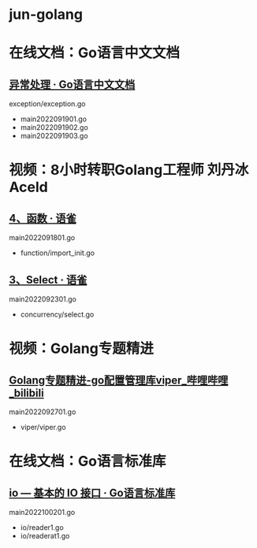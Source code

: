 # jun-golang

# 在线文档：Go语言中文文档

## [异常处理 · Go语言中文文档](https://www.topgoer.com/%E5%87%BD%E6%95%B0/%E5%BC%82%E5%B8%B8%E5%A4%84%E7%90%86.html)

exception/exception.go
* main2022091901.go
* main2022091902.go
* main2022091903.go

# 视频：8小时转职Golang工程师 刘丹冰Aceld

## [4、函数 · 语雀](https://www.yuque.com/aceld/mo95lb/kk9cvo)

main2022091801.go
* function/import_init.go

## [3、Select · 语雀](https://www.topgoer.com/%E5%87%BD%E6%95%B0/%E5%BC%82%E5%B8%B8%E5%A4%84%E7%90%86.html)

main2022092301.go
* concurrency/select.go

# 视频：Golang专题精进

## [Golang专题精进-go配置管理库viper_哔哩哔哩_bilibili](https://www.bilibili.com/video/BV1G5411S7w6/)

main2022092701.go
* viper/viper.go

# 在线文档：Go语言标准库

## [io — 基本的 IO 接口 · Go语言标准库](https://books.studygolang.com/The-Golang-Standard-Library-by-Example/chapter01/01.1.html)

main2022100201.go
* io/reader1.go
* io/readerat1.go
